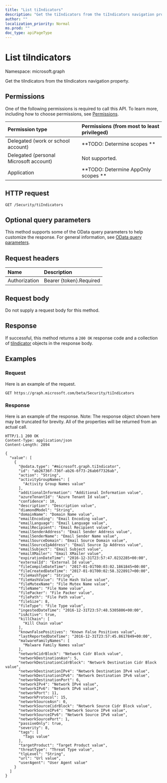 ```yaml
---
title: "List tiIndicators"
description: "Get the tiIndicators from the tiIndicators navigation property."
author: ""
localization_priority: Normal
ms.prod: ""
doc_type: apiPageType
---
```


# List tiIndicators

Namespace: microsoft.graph

Get the tiIndicators from the tiIndicators navigation property.

## Permissions
One of the following permissions is required to call this API. To learn more, including how to choose permissions, see [Permissions](/concepts/permissions-reference.md).

|Permission type|Permissions (from most to least privileged)|
|:---|:---|
|Delegated (work or school account)|**TODO: Determine scopes **|
|Delegated (personal Microsoft account)|Not supported.|
|Application|**TODO: Determine AppOnly scopes **|

## HTTP request
<!-- {
  "blockType": "ignored"
}
-->
``` http
GET /Security/tiIndicators
```

## Optional query parameters
This method supports some of the OData query parameters to help customize the response. For general information, see [OData query parameters](/graph/query-parameters).

## Request headers
|Name|Description|
|:---|:---|
|Authorization|Bearer {token}.Required|

## Request body
Do not supply a request body for this method.

## Response
If successful, this method returns a `200 OK` response code and a collection of [tiIndicator](../resources/tiindicator.md) objects in the response body.

## Examples

### Request
Here is an example of the request.
<!-- {
  "blockType": "request",
  "name": "get_tiindicator"
}
-->
``` http
GET https://graph.microsoft.com/beta/Security/tiIndicators
```

### Response
Here is an example of the response. Note: The response object shown here may be truncated for brevity. All of the properties will be returned from an actual call.
<!-- {
  "blockType": "response",
  "truncated": true,
  "@odata.type": "collection(microsoft.graph.tiindicator)"
}
-->
``` http
HTTP/1.1 200 OK
Content-Type: application/json
Content-Length: 2894

{
  "value": [
    {
      "@odata.type": "#microsoft.graph.tiIndicator",
      "id": "ab26736f-736f-ab26-6f73-26ab6f7326ab",
      "action": "String",
      "activityGroupNames": [
        "Activity Group Names value"
      ],
      "additionalInformation": "Additional Information value",
      "azureTenantId": "Azure Tenant Id value",
      "confidence": 10,
      "description": "Description value",
      "diamondModel": "String",
      "domainName": "Domain Name value",
      "emailEncoding": "Email Encoding value",
      "emailLanguage": "Email Language value",
      "emailRecipient": "Email Recipient value",
      "emailSenderAddress": "Email Sender Address value",
      "emailSenderName": "Email Sender Name value",
      "emailSourceDomain": "Email Source Domain value",
      "emailSourceIpAddress": "Email Source Ip Address value",
      "emailSubject": "Email Subject value",
      "emailXMailer": "Email XMailer value",
      "expirationDateTime": "2016-12-31T23:57:47.0232285+00:00",
      "externalId": "External Id value",
      "fileCompileDateTime": "2017-01-01T00:03:02.1861845+00:00",
      "fileCreatedDateTime": "2017-01-01T00:02:58.3228917+00:00",
      "fileHashType": "String",
      "fileHashValue": "File Hash Value value",
      "fileMutexName": "File Mutex Name value",
      "fileName": "File Name value",
      "filePacker": "File Packer value",
      "filePath": "File Path value",
      "fileSize": 8,
      "fileType": "File Type value",
      "ingestedDateTime": "2016-12-31T23:57:48.5305806+00:00",
      "isActive": true,
      "killChain": [
        "Kill Chain value"
      ],
      "knownFalsePositives": "Known False Positives value",
      "lastReportedDateTime": "2016-12-31T23:57:45.8617849+00:00",
      "malwareFamilyNames": [
        "Malware Family Names value"
      ],
      "networkCidrBlock": "Network Cidr Block value",
      "networkDestinationAsn": 5,
      "networkDestinationCidrBlock": "Network Destination Cidr Block value",
      "networkDestinationIPv4": "Network Destination IPv4 value",
      "networkDestinationIPv6": "Network Destination IPv6 value",
      "networkDestinationPort": 6,
      "networkIPv4": "Network IPv4 value",
      "networkIPv6": "Network IPv6 value",
      "networkPort": 11,
      "networkProtocol": 15,
      "networkSourceAsn": 0,
      "networkSourceCidrBlock": "Network Source Cidr Block value",
      "networkSourceIPv4": "Network Source IPv4 value",
      "networkSourceIPv6": "Network Source IPv6 value",
      "networkSourcePort": 1,
      "passiveOnly": true,
      "severity": 8,
      "tags": [
        "Tags value"
      ],
      "targetProduct": "Target Product value",
      "threatType": "Threat Type value",
      "tlpLevel": "String",
      "url": "Url value",
      "userAgent": "User Agent value"
    }
  ]
}
```

